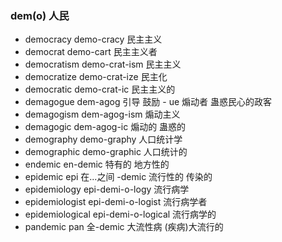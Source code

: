 ### dem(o) 人民

- democracy  demo-cracy 民主主义
- democrat demo-cart 民主主义者
- democratism demo-crat-ism 民主主义 
- democratize demo-crat-ize 民主化 
- democratic demo-crat-ic 民主主义的
- demagogue dem-agog 引导 鼓励 - ue  煽动者 蛊惑民心的政客 
- demagogism dem-agog-ism 煽动主义
- demagogic dem-agog-ic 煽动的 蛊惑的
- demography demo-graphy 人口统计学
- demographic demo-graphic 人口统计的
- endemic en-demic 特有的 地方性的
- epidemic epi 在...之间 -demic  流行性的 传染的
- epidemiology epi-demi-o-logy 流行病学
- epidemiologist epi-demi-o-logist 流行病学者
- epidemiological epi-demi-o-logical 流行病学的
- pandemic pan 全-demic 大流性病  (疾病)大流行的
